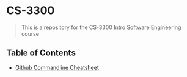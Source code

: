 # CS-3300

> This is a repository for the CS-3300 Intro Software Engineering course

## Table of Contents
- [Github Commandline Cheatsheet](./Cheatsheets/git-commands.md)